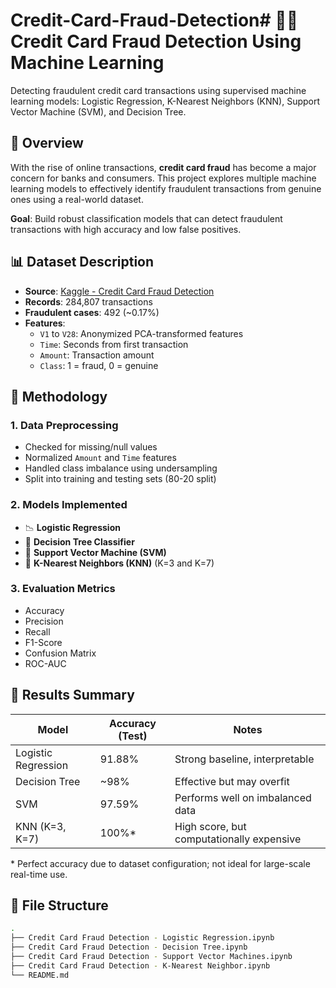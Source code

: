 # Credit-Card-Fraud-Detection# 🕵️‍♀️ Credit Card Fraud Detection Using Machine Learning

Detecting fraudulent credit card transactions using supervised machine learning models: Logistic Regression, K-Nearest Neighbors (KNN), Support Vector Machine (SVM), and Decision Tree.

## 📌 Overview

With the rise of online transactions, **credit card fraud** has become a major concern for banks and consumers. This project explores multiple machine learning models to effectively identify fraudulent transactions from genuine ones using a real-world dataset.

**Goal**: Build robust classification models that can detect fraudulent transactions with high accuracy and low false positives.

## 📊 Dataset Description

- **Source**: [Kaggle - Credit Card Fraud Detection](https://www.kaggle.com/datasets/mlg-ulb/creditcardfraud)
- **Records**: 284,807 transactions
- **Fraudulent cases**: 492 (~0.17%)
- **Features**:
  - `V1` to `V28`: Anonymized PCA-transformed features
  - `Time`: Seconds from first transaction
  - `Amount`: Transaction amount
  - `Class`: 1 = fraud, 0 = genuine

## 🔧 Methodology

### 1. Data Preprocessing
- Checked for missing/null values
- Normalized `Amount` and `Time` features
- Handled class imbalance using undersampling
- Split into training and testing sets (80-20 split)

### 2. Models Implemented
- 📉 **Logistic Regression**
- 🌲 **Decision Tree Classifier**
- 💠 **Support Vector Machine (SVM)**
- 👥 **K-Nearest Neighbors (KNN)** (K=3 and K=7)

### 3. Evaluation Metrics
- Accuracy
- Precision
- Recall
- F1-Score
- Confusion Matrix
- ROC-AUC

## 🧪 Results Summary

| Model                | Accuracy (Test) | Notes                                     |
|---------------------|-----------------|-------------------------------------------|
| Logistic Regression | 91.88%          | Strong baseline, interpretable            |
| Decision Tree       | ~98%            | Effective but may overfit                 |
| SVM                 | 97.59%          | Performs well on imbalanced data          |
| KNN (K=3, K=7)       | 100%*           | High score, but computationally expensive |

\* Perfect accuracy due to dataset configuration; not ideal for large-scale real-time use.

## 📁 File Structure

```bash
.
├── Credit Card Fraud Detection - Logistic Regression.ipynb
├── Credit Card Fraud Detection - Decision Tree.ipynb
├── Credit Card Fraud Detection - Support Vector Machines.ipynb
├── Credit Card Fraud Detection - K-Nearest Neighbor.ipynb
└── README.md
